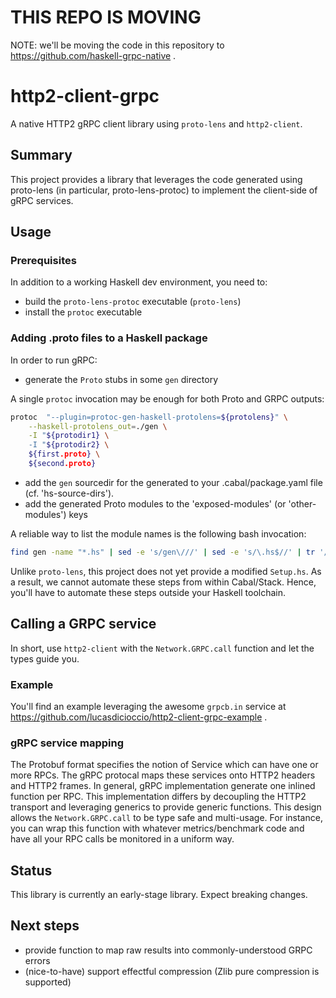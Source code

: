 # THIS REPO IS MOVING

NOTE: we'll be moving the code in this repository to https://github.com/haskell-grpc-native .




# http2-client-grpc

A native HTTP2 gRPC client library using `proto-lens` and `http2-client`.

## Summary

This project provides a library that leverages the code generated using
proto-lens (in particular, proto-lens-protoc) to implement the client-side of
gRPC services.

## Usage

### Prerequisites

In addition to a working Haskell dev environment, you need to:
- build the `proto-lens-protoc` executable (`proto-lens`)
- install the `protoc` executable

### Adding .proto files to a Haskell package

In order to run gRPC:

- generate the `Proto` stubs in some `gen` directory

A single `protoc` invocation may be enough for both Proto and GRPC outputs:

```bash
protoc  "--plugin=protoc-gen-haskell-protolens=${protolens}" \
    --haskell-protolens_out=./gen \
    -I "${protodir1} \
    -I "${protodir2} \
    ${first.proto} \
    ${second.proto}
```

- add the `gen` sourcedir for the generated to your .cabal/package.yaml file (cf. 'hs-source-dirs').
- add the generated Proto modules to the 'exposed-modules' (or 'other-modules') keys

A reliable way to list the module names is the following bash invocation:

```bash
find gen -name "*.hs" | sed -e 's/gen\///' | sed -e 's/\.hs$//' | tr '/' '.'
```

Unlike `proto-lens`, this project does not yet provide a modified `Setup.hs`.
As a result, we cannot automate these steps from within Cabal/Stack. Hence,
you'll have to automate these steps outside your Haskell toolchain.

## Calling a GRPC service

In short, use `http2-client` with the `Network.GRPC.call` function and let the types guide you.

### Example

You'll find an example leveraging the awesome `grpcb.in` service at https://github.com/lucasdicioccio/http2-client-grpc-example .

### gRPC service mapping

The Protobuf format specifies the notion of Service which can have one or more
RPCs.  The gRPC protocal maps these services onto HTTP2 headers and HTTP2
frames.  In general, gRPC implementation generate one inlined function per RPC.
This implementation differs by decoupling the HTTP2 transport and leveraging
generics to provide generic functions. This design allows the
`Network.GRPC.call` to be type safe and multi-usage. For instance, you can wrap
this function with whatever metrics/benchmark code and have all your RPC calls
be monitored in a uniform way.

## Status

This library is currently an early-stage library. Expect breaking changes.

## Next steps

- provide function to map raw results into commonly-understood GRPC errors
- (nice-to-have) support effectful compression (Zlib pure compression is supported)
